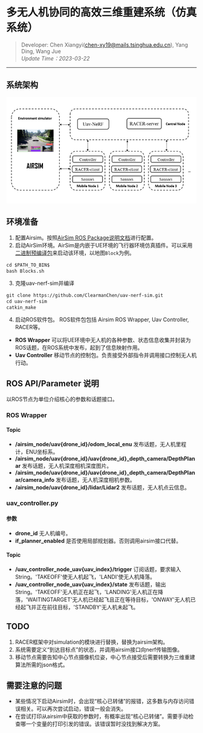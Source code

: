 # 多无人机协同的高效三维重建系统（仿真系统）
> Developer:
> Chen Xiangyi(chen-xy19@mails.tsinghua.edu.cn), Yang Ding, Wang Jue    
> *Update Time：2023-03-22*
---

## 系统架构
![系统整体架构](pic/structure1.png)
## 环境准备
1. 配置Airsim。按照[AirSim ROS Package说明文档](https://microsoft.github.io/AirSim/airsim_ros_pkgs/)进行配置。
2. 启动AirSim环境。AirSim是内嵌于UE环境的飞行器环境仿真插件。可以采用[二进制预编译包](https://microsoft.github.io/AirSim/use_precompiled/)来启动该环境，以地图`Block`为例。
```
cd $PATH_TO_BIN$
bash Blocks.sh
```
3. 克隆uav-nerf-sim并编译
```
git clone https://github.com/ClearmanChen/uav-nerf-sim.git
cd uav-nerf-sim
catkin_make
```
4. 启动ROS软件包。
ROS软件包包括 Airsim ROS Wrapper, Uav Controller, RACER等。

- **ROS Wrapper** 可以将UE环境中无人机的各种参数、状态信息收集并封装为ROS话题，在ROS系统中发布，起到了信息映射作用。
- **Uav Controller** 移动节点的控制包。负责接受外部指令并调用接口控制无人机行动。

## ROS API/Parameter 说明
以ROS节点为单位介绍核心的参数和话题接口。

### ROS Wrapper
#### **Topic**
- **/airsim_node/uav{drone_id}/odom_local_enu** 发布话题，无人机里程计，ENU坐标系。
- **/airsim_node/uav{drone_id}/uav{drone_id}_depth_camera/DepthPlanar** 发布话题，无人机深度相机深度图片。
- **/airsim_node/uav{drone_id}/uav{drone_id}_depth_camera/DepthPlanar/camera_info** 发布话题，无人机深度相机参数。
- **/airsim_node/uav{drone_id}/lidar/Lidar2** 发布话题，无人机点云信息。

### uav_controller.py
#### **参数**
- **drone_id** 无人机编号。
- **if_planner_enabled** 是否使用局部规划器。否则调用airsim接口代替。
#### **Topic**
- **/uav_controller_node_uav{uav_index}/trigger** 订阅话题，要求输入String。'TAKEOFF'使无人机起飞，'LANDI'使无人机降落。
- **/uav_controller_node_uav{uav_index}/state** 发布话题，输出String。'TAKEOFF'无人机正在起飞，'LANDING'无人机正在降落，'WAITINGTARGET'无人机已经起飞且正在等待目标，'ONWAY'无人机已经起飞并正在前往目标，'STANDBY'无人机未起飞。

## TODO
1. RACER框架中对simulation的模块进行替换，替换为airsim架构。
2. 系统需要定义“到达目标点”的状态，并调用airsim接口向nerf传输图像。
3. 移动节点需要告知中心节点摄像机位姿，中心节点接受后需要转换为三维重建算法所需的json格式。
## 需要注意的问题
- 某些情况下启动Airsim时，会出现“核心已转储”的报错，这多数与内存访问错误相关。可以再次尝试启动，错误一般会消失。
- 在尝试打印从airsim中获取的参数时，有概率出现“核心已转储”。需要手动检查哪一个变量的打印引发的错误。该错误暂时没找到解决方案。